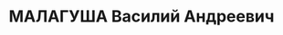 ---
title: МАЛАГУША Василий Андреевич
description: "родился 31 декабря 1911 года в с. Гурьевка (ныне Николаевской обл.).\
  \ Активный участник литературного движения в Украине в 30-е годы, член Всеукраинского\
  \ Союза пролетарских писателей (ВУСПП). C шести лет Василия отдали на воспитание\
  \ в семью городских учителей Васильевых. В четвертом классе он учится уже в школе\
  \ № 8 г. Николаева. После окончания Гурьевской семилетки учился в Николаевском институте\
  \ народного образования (сейчас Николаевский государственный университет им. В.\
  \ Сухомлинского), в котором после обучения остался работать директором рабфака.\
  \ Позже стал ассистентом кафедры языка и литературы. \n  В Николаеве в 30-е годы\
  \ работали творческие группы Всеукраинского Союза пролетарских писателей – «Жовтень»,\
  \ объединение работников-судостроителей «Шкив», комсомольских писателей «Молодняк».\
  \ \n  В.А. Малагуша активно участвовал в литературной жизни края. Он дружил со ставшими\
  \ впоследствии известными писателями Б. Лавренёвым, Э.Багрицким, Я. Шведовым и др.\
  \ В.А. Малагуша печатался в журнале «Стапель» (орган Николаевской организации ВУСПП),\
  \ «Молодняке» и газете «Шлях індустріалізації»). В 1937 году был арестован НКВД\
  \ как участник антисоветской националистической организации. Осужден к 10 годам\
  \ лишения свободы. Наказание отбывал в Северо-восточных лагерях \"Одинокий\", \"\
  Пурга\", \"Ледяной\". В 1955 году реабилитирован. После освобождения из заключения\
  \ он приезжал в Николаев, но на постоянное местожительство в родные места не вернулся.\
  \ В.А. Малагуша надолго поселился во Фрунзе, а затем переехал в Минск. Он не ожесточился,\
  \ сохранил веру в людей, человеческое достоинство. Из своих колымских лет вынес\
  \ неизгладимые впечатления, ставшие страницами уникального жизненного опыта и стихов.\
  \ «Преступно не поведать о том, что добыто в страдании», - пишет Василий Андреевич.\
  \ Он автор мемуарной книги \"Сага о вечной мерзлоте\". Умер в 2007 году."
---